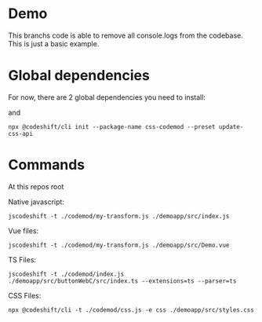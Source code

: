 # Demo

This branchs code is able to remove all console.logs from the codebase.
This is just a basic example.

# Global dependencies

For now, there are 2 global dependencies you need to install:

and

`npx @codeshift/cli init --package-name css-codemod --preset update-css-api`

# Commands

At this repos root

Native javascript:

`jscodeshift -t ./codemod/my-transform.js ./demoapp/src/index.js`

Vue files:

`jscodeshift -t ./codemod/my-transform.js ./demoapp/src/Demo.vue`

TS Files:

`jscodeshift -t ./codemod/index.js ./demoapp/src/buttonWebC/src/index.ts --extensions=ts --parser=ts`

CSS Files:

`npx @codeshift/cli -t ./codemod/css.js -e css ./demoapp/src/styles.css`